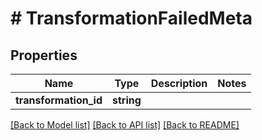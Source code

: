 # # TransformationFailedMeta

## Properties

Name | Type | Description | Notes
------------ | ------------- | ------------- | -------------
**transformation_id** | **string** |  |

[[Back to Model list]](../../README.md#models) [[Back to API list]](../../README.md#endpoints) [[Back to README]](../../README.md)
